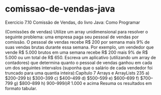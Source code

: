 # comissao-de-vendas-java
Exercicio 7.10 Comissão de Vendas, do livro Java: Como Programar

(Comissões de vendas) Utilize um array unidimensional para resolver o seguinte problema: uma empresa paga seu pessoal de vendas por
comissão. O pessoal de vendas recebe R$ 200 por semana mais 9% de suas vendas brutas durante essa semana. Por exemplo, um vendedor
que vende R$ 5.000 brutos em uma semana recebe R$ 200 mais 9% de R$ 5.000 ou um total de R$ 650. Escreva um aplicativo (utilizando
um array de contadores) que determina quanto o pessoal de vendas ganhou em cada um dos seguintes intervalos (suponha que o salário
de cada vendedor foi truncado para uma quantia inteira):Capítulo 7 Arrays e ArrayLists 235
a) $200–299
b) $300–399
c) $400–499
d) $500–599
e) $600–699
f) $700–799
g) $800–899
h) $900–999
i) R$ 1.000 e acima
Resuma os resultados em formato tabular.
